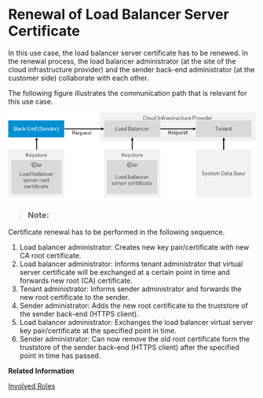 <!-- loio1779401229b74629bfcdc18cca8b3966 -->

# Renewal of Load Balancer Server Certificate

In this use case, the load balancer server certificate has to be renewed. In the renewal process, the load balancer administrator \(at the site of the cloud infrastructure provider\) and the sender back-end administrator \(at the customer side\) collaborate with each other.

The following figure illustrates the communication path that is relevant for this use case.

![](images/SAP_HCI_Security_Renewal_-_HTTPS_Certificate_Inbound_HCI_Load_Balancer_19732a4.png)

> ### Note:  

Certificate renewal has to be performed in the following sequence.



1.  Load balancer administrator: Creates new key pair/certificate with new CA root certificate.
2.  Load balancer administrator: Informs tenant administrator that virtual server certificate will be exchanged at a certain point in time and forwards new root \(CA\) certificate.
3.  Tenant administrator: Informs sender administrator and forwards the new root certificate to the sender.
4.  Sender administrator: Adds the new root certificate to the truststore of the sender back-end \(HTTPS client\).
5.  Load balancer administrator: Exchanges the load balancer virtual server key pair/certificate at the specified point in time.
6.  Sender administrator: Can now remove the old root certificate form the truststore of the sender back-end \(HTTPS client\) after the specified point in time has passed.

**Related Information**  


[Involved Roles](involved-roles-3968091.md "The security artifact renewal process requires that different persons perform a sequence of steps in a coordinated way on each side of the communication. The exact sequence depends on the kind of security material which is renewed and on the use case.")

